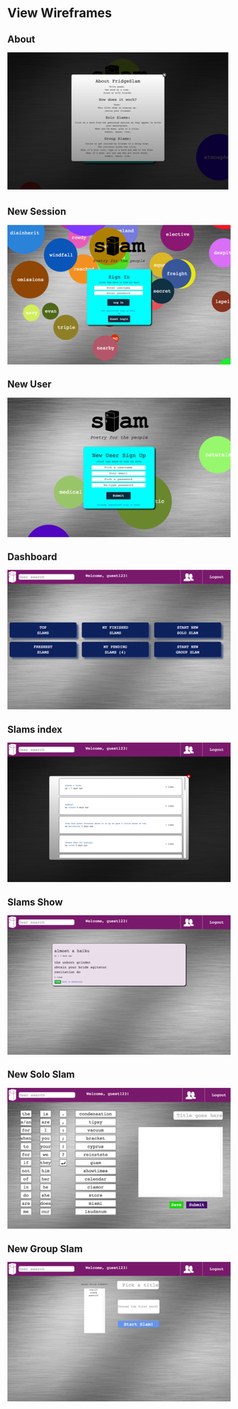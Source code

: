 # View Wireframes

## About
![about]

## New Session
![new-session]

## New User
![new-user]

## Dashboard
![dashboard]

## Slams index
![slam-index]

## Slams Show
![slam-show]

## New Solo Slam
![solo-slam-form]

## New Group Slam
![group-slam-form]



[about]: ./screenshots/About.png
[dashboard]: ./screenshots/Dash.png
[new-session]: ./screenshots/New_Session.png
[new-user]: ./screenshots/New_User.png
[solo-slam-form]: ./screenshots/New_Solo_Slam.png
[group-slam-form]: ./screenshots/New_Group_Slam.png
[slam-index]: ./screenshots/Slam_Index.png
[slam-show]: ./screenshots/Slam_Show.png
